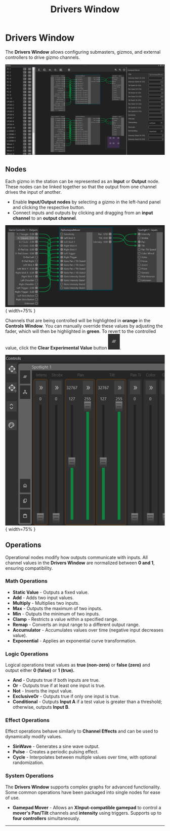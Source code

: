 ﻿---
title: Drivers Window
layout: default
nav_order: 7
parent: Documentation
---

# Drivers Window

The **Drivers Window** allows configuring submasters, gizmos, and external controllers to drive gizmo channels.

![](../images/Masque_DriversWindow.png)

## Nodes

Each gizmo in the station can be represented as an **Input** or **Output** node. These nodes can be linked together so that the output from one channel drives the input of another.

- Enable **Input/Output nodes** by selecting a gizmo in the left-hand panel and clicking the respective button.
- Connect inputs and outputs by clicking and dragging from an **input channel** to an **output channel**.

![](../images/Masque_DriversNodes.png){ width=75% }

Channels that are being controlled will be highlighted in **orange** in the **Controls Window**. You can manually override these values by adjusting the fader, which will then be highlighted in **green**. To revert to the controlled value, click the **Clear Experimental Value** button ![](../images/Masque_Controls_ClearExperimental.png).

![](../images/Masque_Controls_Driven.png){ width=75% }

## Operations

Operational nodes modify how outputs communicate with inputs. All channel values in the **Drivers Window** are normalized between **0 and 1**, ensuring compatibility.

### Math Operations

- **Static Value** - Outputs a fixed value.
- **Add** - Adds two input values.
- **Multiply** - Multiplies two inputs.
- **Max** - Outputs the maximum of two inputs.
- **Min** - Outputs the minimum of two inputs.
- **Clamp** - Restricts a value within a specified range.
- **Remap** - Converts an input range to a different output range.
- **Accumulator** - Accumulates values over time (negative input decreases value).
- **Exponential** - Applies an exponential curve transformation.

### Logic Operations

Logical operations treat values as **true (non-zero)** or **false (zero)** and output either **0 (false)** or **1 (true).**

- **And** - Outputs true if both inputs are true.
- **Or** - Outputs true if at least one input is true.
- **Not** - Inverts the input value.
- **ExclusiveOr** - Outputs true if only one input is true.
- **Conditional** - Outputs **Input A** if a test value is greater than a threshold; otherwise, outputs **Input B**.

### Effect Operations

Effect operations behave similarly to **Channel Effects** and can be used to dynamically modify values.

- **SinWave** - Generates a sine wave output.
- **Pulse** - Creates a periodic pulsing effect.
- **Cycle** - Interpolates between multiple values over time, with optional randomization.

### System Operations

The **Drivers Window** supports complex graphs for advanced functionality. Some common operations have been packaged into single nodes for ease of use.

- **Gamepad Mover** - Allows an **XInput-compatible gamepad** to control a **mover's Pan/Tilt** channels and **intensity** using triggers. Supports up to **four controllers** simultaneously.

---

